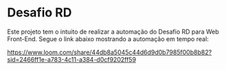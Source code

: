 # Desafio RD 
Este projeto tem o intuito de realizar a automação do Desafio RD para Web Front-End.
Segue o link abaixo mostrando a automação em tempo real:

https://www.loom.com/share/44db8a5045c44d6d9d0b7985f00b8b82?sid=2466ff1e-a783-4c11-a384-d0cf9202ff59
